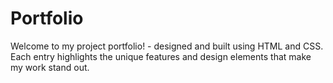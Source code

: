 # Portfolio
  Welcome to my project portfolio! - designed and built using HTML and CSS. Each entry highlights the unique features and design elements that make my work stand out. 
